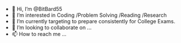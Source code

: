 - 👋 Hi, I’m @BitBard55
- 👀 I’m interested in Coding /Problem Solving /Reading /Research
- 🌱 I’m currently targeting to prepare consistently for College Exams.
- 💞️ I’m looking to collaborate on ...
- 📫 How to reach me ...

<!---
simplynerd09/simplynerd09 is a ✨ special ✨ repository because its `README.md` (this file) appears on your GitHub profile.
You can click the Preview link to take a look at your changes.
--->
